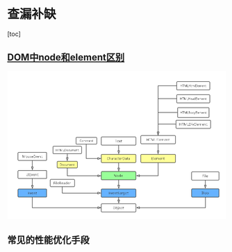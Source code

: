 # 查漏补缺

[toc]

## [DOM中node和element区别](<https://www.programminghunter.com/article/3205745873/>)

![DOM架构](img/DOM架构.png)

## 常见的性能优化手段
